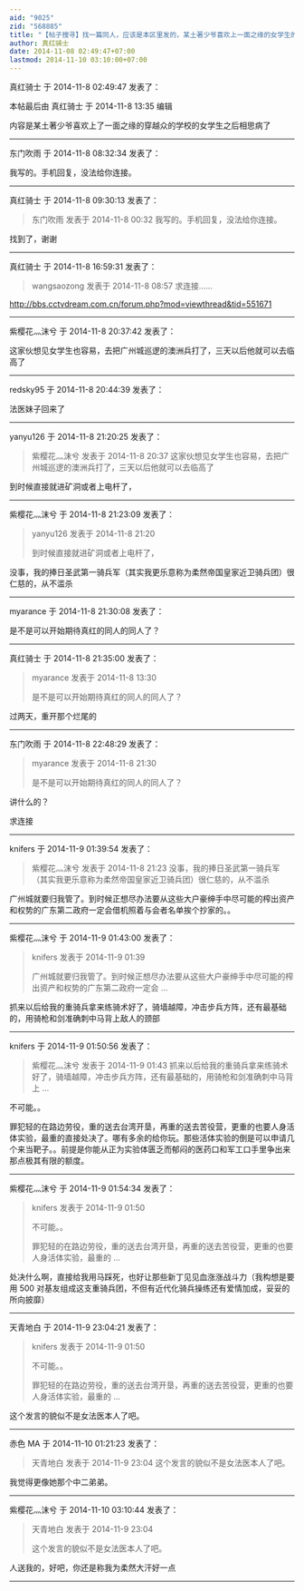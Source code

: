 ```yaml
---
aid: "9025"
zid: "568885"
title: "【帖子搜寻】找一篇同人，应该是本区里发的，某土著少爷喜欢上一面之缘的女学生的"
author: 真红骑士
date: 2014-11-08 02:49:47+07:00
lastmod: 2014-11-10 03:10:00+07:00
---
```


真红骑士 于 2014-11-8 02:49:47 发表了：

本帖最后由 真红骑士 于 2014-11-8 13:35 编辑

内容是某土著少爷喜欢上了一面之缘的穿越众的学校的女学生之后相思病了

---

东门吹雨 于 2014-11-8 08:32:34 发表了：

我写的。手机回复，没法给你连接。

---

真红骑士 于 2014-11-8 09:30:13 发表了：

> 东门吹雨 发表于 2014-11-8 00:32 我写的。手机回复，没法给你连接。

找到了，谢谢

---

真红骑士 于 2014-11-8 16:59:31 发表了：

> wangsaozong 发表于 2014-11-8 08:57 求连接……

http://bbs.cctvdream.com.cn/forum.php?mod=viewthread&tid=551671

---

紫樱花灬沫兮 于 2014-11-8 20:37:42 发表了：

这家伙想见女学生也容易，去把广州城巡逻的澳洲兵打了，三天以后他就可以去临高了

---

redsky95 于 2014-11-8 20:44:39 发表了：

法医妹子回来了

---

yanyu126 于 2014-11-8 21:20:25 发表了：

> 紫樱花灬沫兮 发表于 2014-11-8 20:37 这家伙想见女学生也容易，去把广州城巡逻的澳洲兵打了，三天以后他就可以去临高了

到时候直接就进矿洞或者上电杆了，

---

紫樱花灬沫兮 于 2014-11-8 21:23:09 发表了：

> yanyu126 发表于 2014-11-8 21:20
>
> 到时候直接就进矿洞或者上电杆了，

没事，我的捧日圣武第一骑兵军（其实我更乐意称为柔然帝国皇家近卫骑兵团）很仁慈的，从不滥杀

---

myarance 于 2014-11-8 21:30:08 发表了：

是不是可以开始期待真红的同人的同人了？

---

真红骑士 于 2014-11-8 21:35:00 发表了：

> myarance 发表于 2014-11-8 13:30
>
> 是不是可以开始期待真红的同人的同人了？

过两天，重开那个烂尾的

---

东门吹雨 于 2014-11-8 22:48:29 发表了：

> myarance 发表于 2014-11-8 21:30
>
> 是不是可以开始期待真红的同人的同人了？

讲什么的？

求连接

---

knifers 于 2014-11-9 01:39:54 发表了：

> 紫樱花灬沫兮 发表于 2014-11-8 21:23 没事，我的捧日圣武第一骑兵军（其实我更乐意称为柔然帝国皇家近卫骑兵团）很仁慈的，从不滥杀

广州城就要归我管了。到时候正想尽办法要从这些大户豪绅手中尽可能的榨出资产和权势的广东第二政府一定会借机照着与会者名单挨个抄家的。。

---

紫樱花灬沫兮 于 2014-11-9 01:43:00 发表了：

> knifers 发表于 2014-11-9 01:39
>
> 广州城就要归我管了。到时候正想尽办法要从这些大户豪绅手中尽可能的榨出资产和权势的广东第二政府一定会 ...

抓来以后给我的重骑兵拿来练骑术好了，骑墙越障，冲击步兵方阵，还有最基础的，用骑枪和剑准确刺中马背上敌人的颈部

---

knifers 于 2014-11-9 01:50:56 发表了：

> 紫樱花灬沫兮 发表于 2014-11-9 01:43 抓来以后给我的重骑兵拿来练骑术好了，骑墙越障，冲击步兵方阵，还有最基础的，用骑枪和剑准确刺中马背上 ...

不可能。。

罪犯轻的在路边劳役，重的送去台湾开垦，再重的送去苦役营，更重的也要人身活体实验，最重的直接处决了。哪有多余的给你玩。那些活体实验的倒是可以申请几个来当靶子。。前提是你能从正为实验体匮乏而郁闷的医药口和军工口手里争出来那点极其有限的额度。

---

紫樱花灬沫兮 于 2014-11-9 01:54:34 发表了：

> knifers 发表于 2014-11-9 01:50
>
> 不可能。。
>
> 罪犯轻的在路边劳役，重的送去台湾开垦，再重的送去苦役营，更重的也要人身活体实验，最重的 ...

处决什么啊，直接给我用马踩死，也好让那些新丁见见血涨涨战斗力（我构想是要用 500 对基友组成这支重骑兵团，不但有近代化骑兵操练还有爱情加成，妥妥的所向披靡）

---

天青地白 于 2014-11-9 23:04:21 发表了：

> knifers 发表于 2014-11-9 01:50
>
> 不可能。。
>
> 罪犯轻的在路边劳役，重的送去台湾开垦，再重的送去苦役营，更重的也要人身活体实验，最重的 ...

这个发言的貌似不是女法医本人了吧。

---

赤色 MA 于 2014-11-10 01:21:23 发表了：

> 天青地白 发表于 2014-11-9 23:04 这个发言的貌似不是女法医本人了吧。

我觉得更像她那个中二弟弟。

---

紫樱花灬沫兮 于 2014-11-10 03:10:44 发表了：

> 天青地白 发表于 2014-11-9 23:04
>
> 这个发言的貌似不是女法医本人了吧。

人送我的，好吧，你还是称我为柔然大汗好一点

---
